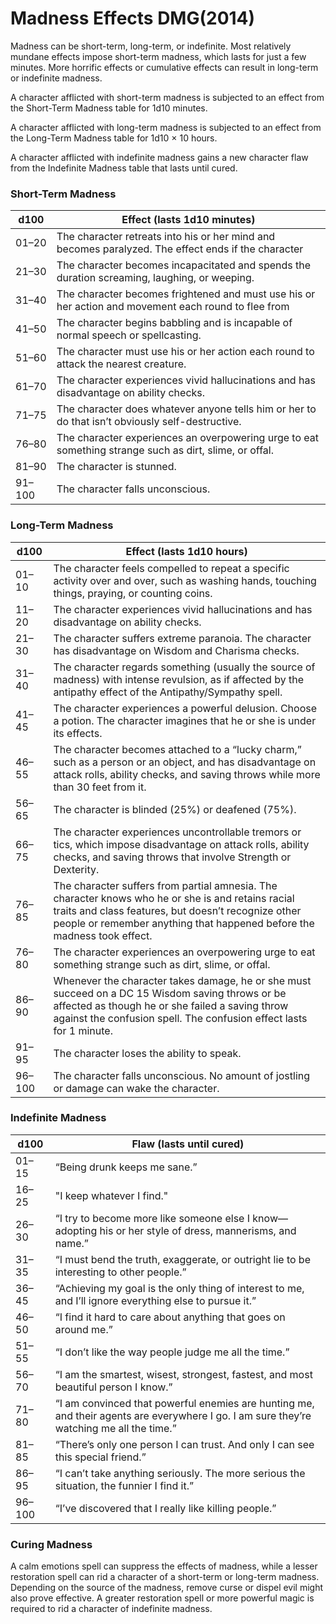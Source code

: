 # Madness Effects DMG(2014)

Madness can be short-term, long-term, or indefinite. Most relatively mundane effects impose short-term madness, which lasts for just a few minutes. More horrific effects or cumulative effects can result in long-term or indefinite madness.

A character afflicted with short-term madness is subjected to an effect from the Short-Term Madness table for 1d10 minutes.

A character afflicted with long-term madness is subjected to an effect from the Long-Term Madness table for 1d10 × 10 hours.

A character afflicted with indefinite madness gains a new character flaw from the Indefinite Madness table that lasts until cured.

### Short-Term Madness

|d100 | Effect (lasts 1d10 minutes)     |
|---- | ------------ |
|01–20   | The character retreats into his or her mind and becomes paralyzed. The effect ends if the character      |
|21–30   | The character becomes incapacitated and spends the duration screaming, laughing, or weeping.  |
|31–40   | The character becomes frightened and must use his or her action and movement each round to flee from        |
|41–50   | The character begins babbling and is incapable of normal speech or spellcasting. |
|51–60   | The character must use his or her action each round to attack the nearest creature. |
|61–70   | The character experiences vivid hallucinations and has disadvantage on ability checks. |
|71–75   | The character does whatever anyone tells him or her to do that isn’t obviously self-­destructive. |
|76–80   | The character experiences an overpowering urge to eat something strange such as dirt, slime, or offal. |
|81–90   | The character is stunned. |
|91–100   | The character falls unconscious. |


### Long-Term Madness

|d100 | Effect (lasts 1d10 hours)     |
|---- | ------------ |
|01–10   | The character feels compelled to repeat a specific activity over and over, such as washing hands, touching things, praying, or counting coins.    |
|11–20   | The character experiences vivid hallucinations and has disadvantage on ability checks.    |
|21–30   | The character suffers extreme paranoia. The character has disadvantage on Wisdom and Charisma checks.  |
|31–40   | The character regards something (usually the source of madness) with intense revulsion, as if affected by the antipathy effect of the Antipathy/Sympathy spell.   |
|41–45   | The character experiences a powerful delusion. Choose a potion. The character imagines that he or she is under its effects. |
|46–55   | The character becomes attached to a “lucky charm,” such as a person or an object, and has disadvantage on attack rolls, ability checks, and saving throws while more than 30 feet from it. |
|56–65   | The character is blinded (25%) or deafened (75%). |
|66–75   | The character experiences uncontrollable tremors or tics, which impose disadvantage on attack rolls, ability checks, and saving throws that involve Strength or Dexterity. |
|76–85   | The character suffers from partial amnesia. The character knows who he or she is and retains racial traits and class features, but doesn’t recognize other people or remember anything that happened before the madness took effect. |
|76–80   | The character experiences an overpowering urge to eat something strange such as dirt, slime, or offal. |
|86–90   | Whenever the character takes damage, he or she must succeed on a DC 15 Wisdom saving throws or be affected as though he or she failed a saving throw against the confusion spell. The confusion effect lasts for 1 minute. |
|91–95   | The character loses the ability to speak. |
|96–100   | The character falls unconscious. No amount of jostling or damage can wake the character. |


### Indefinite Madness

|d100 | Flaw (lasts until cured)     |
|---- | ------------ |
|01–15   | “Being drunk keeps me sane.”   |
|16–25   | "I keep whatever I find."    |
|26–30   | “I try to become more like someone else I know—adopting his or her style of dress, mannerisms, and name.”  |
|31–35   | 	“I must bend the truth, exaggerate, or outright lie to be interesting to other people.” |
|36–45   | 	“Achieving my goal is the only thing of interest to me, and I’ll ignore everything else to pursue it.” |
|46–50   | “I find it hard to care about anything that goes on around me.” |
|51–55   | 	“I don’t like the way people judge me all the time.” |
|56–70   | 	“I am the smartest, wisest, strongest, fastest, and most beautiful person I know.”|
|71–80   |“I am convinced that powerful enemies are hunting me, and their agents are everywhere I go. I am sure they’re watching me all the time.” |
|81–85   | “There’s only one person I can trust. And only I can see this special friend.” |
|86–95   | “I can’t take anything seriously. The more serious the situation, the funnier I find it.” |
|96–100   | “I’ve discovered that I really like killing people.” |

### Curing Madness
A calm emotions spell can suppress the effects of madness, while a lesser restoration spell can rid a character of a short-term or long-term madness. Depending on the source of the madness, remove curse or dispel evil might also prove effective. A greater restoration spell or more powerful magic is required to rid a character of indefinite madness.